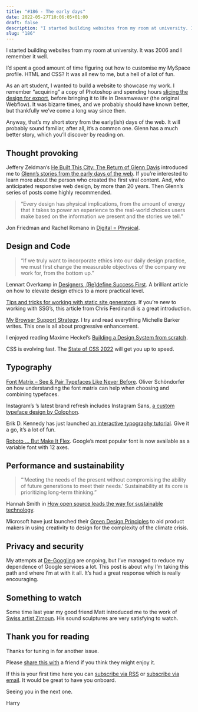 ```yaml
---
title: "#186 - The early days"
date: 2022-05-27T10:06:05+01:00
draft: false
description: "I started building websites from my room at university. It was 2006 and I rememeber it well."
slug: "186"
---
```


I started building websites from my room at university. It was 2006 and I remember it well. 

I’d spent a good amount of time figuring out how to customise my MySpace profile. HTML and CSS? It was all new to me, but a hell of a lot of fun. 

As an art student, I wanted to build a website to showcase my work. I remember “acquiring” a copy of Photoshop and spending hours [slicing the design for export](https://www.youtube.com/watch?v=DVfxe4pqvo8), before bringing it to life in Dreamweaver (the original Webflow). It was bizarre times, and we probably should have known better, but thankfully we’ve come a long way since then. 

Anyway, that’s my short story from the early(ish) days of the web. It will probably sound familiar, after all, it’s a common one. Glenn has a much better story, which you’ll discover by reading on.

## Thought provoking

Jeffery Zeldman’s [He Built This City: The Return of Glenn Davis](https://www.zeldman.com/2022/05/20/he-built-this-city-the-return-of-glenn-davis/) introduced me to [Glenn’s stories from the early days of the web](https://verevolf.com/archives/1209). If you’re interested to learn more about the person who created the first viral content. And, who anticipated responsive web design, by more than 20 years. Then Glenn’s series of posts come highly recommended.


> “Every design has physical implications, from the amount of energy that it takes to power an experience to the real-world choices users make based on the information we present and the stories we tell.”
> 

Jon Friedman and Rachel Romano in [Digital = Physical](https://medium.com/microsoft-design/digital-physical-4df9eceb63b2).

## Design and Code

> “If we truly want to incorporate ethics into our daily design practice, we must first change the measurable objectives of the company we work for, from the bottom up.”
> 

Lennart Overkamp in [Designers, (Re)define Success First](https://alistapart.com/article/redefine-success-first/). A brilliant article on how to elevate design ethics to a more practical level.

[Tips and tricks for working with static site generators](https://gomakethings.com/tips-and-tricks-for-working-with-static-site-generators/). If you’re new to working with SSG’s, this article from Chris Ferdinandi is a great introduction.

[My Browser Support Strategy](https://css-irl.info/my-browser-support-strategy/). I try and read everything Michelle Barker writes. This one is all about progressive enhancement.

I enjoyed reading Maxime Heckel’s [Building a Design System from scratch](https://blog.maximeheckel.com/posts/building-a-design-system-from-scratch/).

CSS is evolving fast. The [State of CSS 2022](https://web.dev/state-of-css-2022/) will get you up to speed.

## Typography

[Font Matrix – See & Pair Typefaces Like Never Before](https://pimpmytype.com/font-matrix/). Oliver Schöndorfer on how understanding the font matrix can help when choosing and combining typefaces.

Instagram’s ’s latest brand refresh includes Instagram Sans, [a custom typeface design by Colophon](https://about.instagram.com/brand/type).

Erik D. Kennedy has just launched [an interactive typography tutorial](https://learnui.design/tools/typography-tutorial.html). Give it a go, it’s a lot of fun.

[Roboto … But Make It Flex](https://material.io/blog/roboto-flex). Google’s most popular font is now available as a variable font with 12 axes.

## Performance and sustainability

> “‘Meeting the needs of the present without compromising the ability of future generations to meet their needs.’ Sustainability at its core is prioritizing long-term thinking.”
> 

Hannah Smith in [How open source leads the way for sustainable technology](https://opensource.com/article/22/5/open-source-sustainable-technology). 

Microsoft have just launched their [Green Design Principles](https://wxcteam.microsoft.com/download/Microsoft-Green-Design-Principles.pdf) to aid product makers in using creativity to design for the complexity of the climate crisis.

## Privacy and security

My attempts at [De-Googling](https://harrycresswell.com/writing/de-googling/) are ongoing, but I’ve managed to reduce my dependence of Google services a lot. This post is about why I’m taking this path and where I’m at with it all. It’s had a great response which is really encouraging.  

## Something to watch

Some time last year my good friend Matt introduced me to the work of [Swiss artist Zimoun](https://zimoun.net/). His sound sculptures are very satisfying to watch.

## Thank you for reading

Thanks for tuning in for another issue.

Please [share this with](https://harrycresswell.com/newsletter/186) a friend if you think they might enjoy it.

If this is your first time here you can [subscribe via RSS](https://harrycresswell.com/feeds/) or [subscribe via email](https://harrycresswell.us14.list-manage.com/subscribe/post?u=4e8fba8d0ab4a857159c0104e&id=d6ad2b65ca). It would be great to have you onboard.

Seeing you in the next one.

Harry
